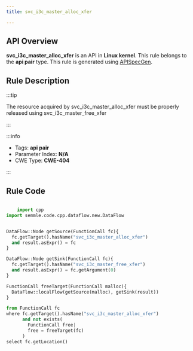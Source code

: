 ```yaml
---
title: svc_i3c_master_alloc_xfer

---
```



## API Overview
**svc_i3c_master_alloc_xfer** is an API in **Linux kernel**. This rule belongs to the **api pair** type. This rule is generated using [APISpecGen](../../tools/APISpecGen).
## Rule Description

:::tip

The resource acquired by svc_i3c_master_alloc_xfer must be properly released using svc_i3c_master_free_xfer

:::

:::info

- Tags: **api pair**
- Parameter Index: **N/A**
- CWE Type: **CWE-404**

:::

## Rule Code
```python

    import cpp
import semmle.code.cpp.dataflow.new.DataFlow


DataFlow::Node getSource(FunctionCall fc){
  fc.getTarget().hasName("svc_i3c_master_alloc_xfer")
  and result.asExpr() = fc
}

DataFlow::Node getSink(FunctionCall fc){
  fc.getTarget().hasName("svc_i3c_master_free_xfer")
  and result.asExpr() = fc.getArgument(0)
}

FunctionCall freeTarget(FunctionCall malloc){
  DataFlow::localFlow(getSource(malloc), getSink(result))
}

from FunctionCall fc
where fc.getTarget().hasName("svc_i3c_master_alloc_xfer")
      and not exists(
        FunctionCall free| 
        free = freeTarget(fc)
      )
select fc.getLocation()

    
```
